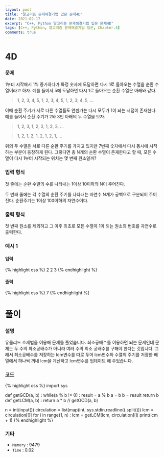```yaml
---
layout: post
title: "알고리즘 문제해결기법 입문 문제4D"
date: 2021-02-17
excerpt: "C++, Python 알고리즘 문제해결기법 입문 문제4D"
tags: [C++, Python, 알고리즘 문제해결기법 입문, Chapter.4]
comments: true
---
```

# 4D

### 문제
1부터 시작해서 1씩 증가하다가 특정 숫자에 도달하면 다시 1로 돌아오는 수열을 순환 수열이라고 하자. 예를 들어서 5에 도달하면 다시 1로 돌아오는 순환 수열은 아래와 같다.

> 1, 2, 3, 4, 5, 1, 2, 3, 4, 5, 1, 2, 3, 4, 5, ... 

이때 순환 주기가 서로 다른 수열들도 언젠가는 다시 모두가 1이 되는 시점이 존재한다. 예를 들어서 순환 주기가 2와 3인 아래의 두 수열을 보자.

> 1, 2, 3, 1, 2, 3, 1, 2, 3, ... 

> 1, 2, 1, 2, 1, 2, 1, 2, 1, ...

위의 두 수열은 서로 다른 순환 주기를 가지고 있지만 7번째 숫자에서 다시 동시에 시작하는 부분이 등장하게 된다. 그렇다면 총 N개의 순환 수열이 존재한다고 할 때, 모든 수열이 다시 1부터 시작되는 위치는 몇 번째 원소일까?

### 입력 형식
첫 줄에는 순환 수열의 수를 나타내는 1이상 10이하의  N이 주어진다.

두 번째 줄에는 각 수열의 순환 주기를 나타내는 자연수 N개가 공백으로 구분되어 주어진다. 순환주기는 1이상 100이하의 자연수이다.

### 출력 형식
첫 번째 원소를 제외하고 그 이후 최초로 모든 수열이 1이 되는 원소의 번호를 자연수로 출력한다.

### 예시 1
#### 입력
{% highlight css %}
2
2 3
{% endhighlight %}
#### 출력
{% highlight css %}
7
{% endhighlight %}

# 풀이

### 설명
유클리드 호제법을 이용해 문제를 풀었습니다. 최소공배수를 이용하면 되는 문제인데 문제는 두 수의 최소공배수가 아니라 여러 수의 최소 공배수를 구해야 한다는 것입니다. 그래서 최소공배수를 저장하는 lcm변수를 따로 두어 lcm변수와 수열의 주기를 저장한 배열에서 하나씩 꺼내 lcm을 계산하고 lcm변수를 업데이트 해 주었습니다.

### 코드
{% highlight css %}
import sys

def getGCD(a, b) :
	while(a % b != 0) :
		result = a % b
		a = b
		b = result
	return b
def getLCM(a, b) :
	return a * b // getGCD(a, b)

n = int(input())
circulation = list(map(int, sys.stdin.readline().split()))
lcm = circulation[0]
for i in range(1, n) :
	lcm = getLCM(lcm, circulation[i])
print(lcm + 1)
{% endhighlight %}

### 기타
- `Memory` : 9479
- `Time` : 0.02